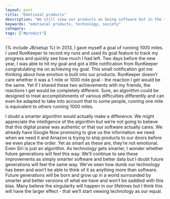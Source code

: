 ```yaml
---
layout: post
title: "Emotional products"
description: "We still view our products as being software but in the future we'll start seeing our products and technology as our equals"
keywords: "emotional products, technology, society"
category:
tags: ["#product"]
---
```

{% include JB/setup %}
In 2013, I gave myself a goal of running 1000 miles. I used RunKeeper to record my runs and used its goal feature to track my progress and quickly see how much I had left. Two days before the new year, I was able to hit my goal and got a little notification from RunKeeper congratulating me on achieving my goal. This small notification got me thinking about how emotion is built into our products. RunKeeper doesn’t care whether it was a 1 mile or 1000 mile goal - the reaction I get would be the same. Yet if I shared these two achievements with my friends, the reactions I get would be completely different. Sure, an algorithm could be designed to treat accomplishments of various difficulties differently and can even be adapted to take into account that to some people, running one mile is equivalent to others running 1000 miles.

I doubt a smarter algorithm would actually make a difference. We might appreciate the intelligence of the algorithm but we’re not going to believe that this digital praise was authentic or that our software actually cares. We already have Google Now promising to give us the information we need when we need it and Amazon is trying to ship products to our doors before we even place the order. Yet as smart as these are, they’re not emotional. Even Siri is just an algorithm. As technology gets smarter, I wonder whether future generations will feel this way. We’ll continue to see these improvements as simply smarter software and better data but I doubt future generations will feel the same way. We’ve seen how dumb our technology has been and won’t be able to think of it as anything more than software. Future generations will be born and grow up in a world surrounded by smarter and better versions of what we have and won’t be saddled with this bias. Many believe the singularity will happen in our lifetimes but I think this will have the larger effect - that we’ll start viewing technology as our equal.
